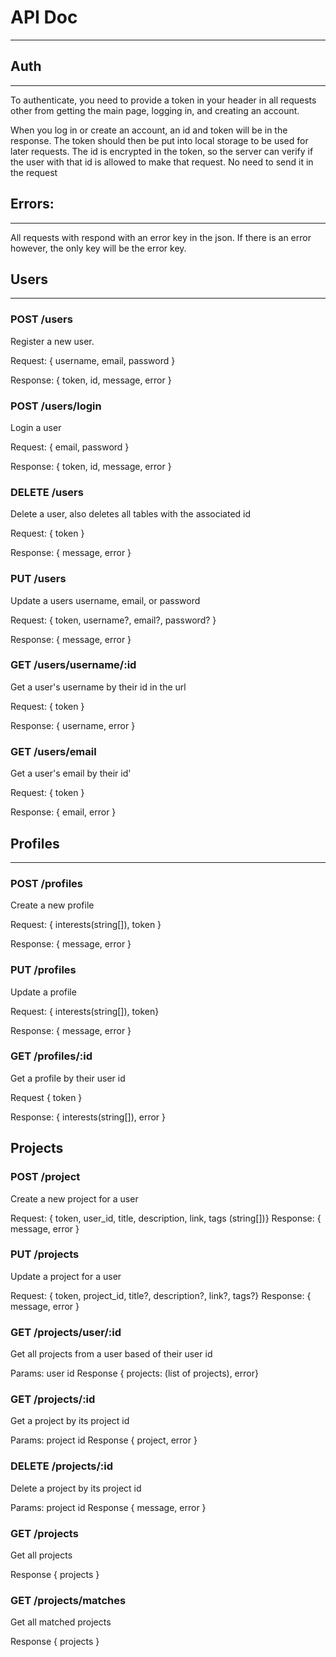 
# API Doc
---

## Auth
---
To authenticate, you need to provide a token in your header in all requests other from getting the main page, 
logging in, and creating an account. 

When you log in or create an account, an id and token will be in the response. The token should then be put into 
local storage to be used for later requests. The id is encrypted in the token, so the server can verify if the user
with that id is allowed to make that request. No need to send it in the request  

## Errors:
---
All requests with respond with an error key in the json. If there is an error however, 
the only key will be the error key.

## Users
---

### POST /users

Register a new user. 

Request: { username, email, password }

Response: { token, id, message, error }

### POST /users/login 

Login a user

Request: { email, password }

Response: { token, id, message, error }

### DELETE /users

Delete a user, also deletes all tables with the associated id 

Request: { token }

Response: { message, error }

### PUT /users

Update a users username, email, or password

Request: { token, username?, email?, password? } 

Response: { message, error }

### GET /users/username/:id

Get a user's username by their id in the url 

Request: { token }

Response: { username, error }

### GET /users/email

Get a user's email by their id'

Request: { token }

Response: { email, error }


## Profiles
---

### POST /profiles

Create a new profile

Request: { interests(string[]), token }

Response: { message, error }

### PUT /profiles

Update a profile 

Request: { interests(string[]), token}

Response: { message, error }

### GET /profiles/:id

Get a profile by their user id 

Request { token }

Response: { interests(string[]), error }

## Projects

### POST /project
Create a new project for a user 

Request: { token, user_id, title, description, link, tags (string[])}
Response: { message, error }

### PUT /projects

Update a project for a user 

Request: { token, project_id, title?, description?, link?, tags?}
Response: { message, error }

### GET /projects/user/:id

Get all projects from a user based of their user id

Params: user id 
Response { projects: (list of projects), error}

### GET /projects/:id

Get a project by its project id 

Params: project id 
Response { project, error }

### DELETE /projects/:id

Delete a project by its project id

Params: project id 
Response { message, error }

### GET /projects

Get all projects

Response { projects }

### GET /projects/matches

Get all matched projects

Response { projects }
